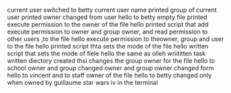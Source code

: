 current user switched to betty
current user name printed
group of  current user printed
owner changed from user hello to betty
empty file printed
execute permission to the owner of the file hello printed
script that add execute permission to owner and group owner, and read permission to other users ,to the file hello
execute permission to theowner, group and user to the file hello printed
script thta sets the mode of the file hello written
script that sets the mode of fiele hello the same as olleh wriititten
task written
diectory created
thsi changes the group owner  for the file hello to school
owner and group changed
owner and group owner changed form hello to vincent and to staff
owner of the file hello to betty changed only when owned by guillaume
star wars iv in the terminal
